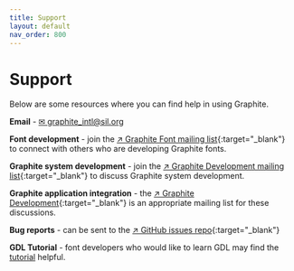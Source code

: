 ```yaml
---
title: Support
layout: default
nav_order: 800
---
```


# Support

Below are some resources where you can find help in using Graphite.

**Email** - [&#x2709; graphite_intl@sil.org](mailto:graphite_intl@sil.org)

**Font development** - join the [&#x2197; Graphite Font mailing list](https://lists.sourceforge.net/lists/listinfo/silgraphite-fonts){:target="_blank"} to connect with others who are developing Graphite fonts.

**Graphite system development** - join the [&#x2197; Graphite Development mailing list](https://lists.sourceforge.net/lists/listinfo/silgraphite-devel){:target="_blank"} to discuss Graphite system development.

**Graphite application integration** - the [&#x2197; Graphite Development](https://lists.sourceforge.net/lists/listinfo/silgraphite-devel){:target="_blank"} is an appropriate mailing list for these discussions.

**Bug reports** - can be sent to the [&#x2197; GitHub issues repo](https://github.com/silnrsi/graphite/issues){:target="_blank"}

**GDL Tutorial** - font developers who would like to learn GDL may find the [tutorial](graide_tutorial) helpful.
